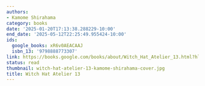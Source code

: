 ```yaml
---
authors:
- Kamome Shirahama
category: books
date: '2025-01-20T17:13:38.288229-10:00'
end_date: '2025-05-12T22:25:49.955424-10:00'
ids:
  google_books: xR6v0AEACAAJ
  isbn_13: '9798888773307'
link: https://books.google.com/books/about/Witch_Hat_Atelier_13.html?hl=&id=xR6v0AEACAAJ
status: read
thumbnail: witch-hat-atelier-13-kamome-shirahama-cover.jpg
title: Witch Hat Atelier 13
---
```


